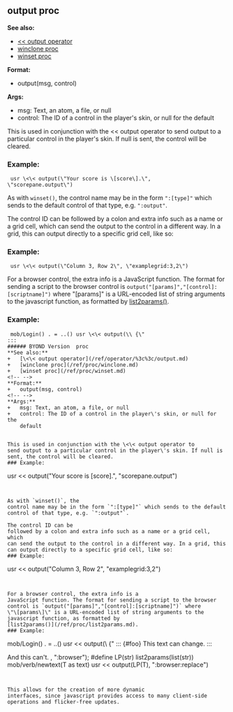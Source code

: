 ## output proc
**See also:**
+   [\<\< output operator](/ref/operator/%3c%3c/output.md) 
+   [winclone proc](/ref/proc/winclone.md) 
+   [winset proc](/ref/proc/winset.md) 
<!-- -->
**Format:**
+   output(msg, control)
<!-- -->
**Args:**
+   msg: Text, an atom, a file, or null
+   control: The ID of a control in the player\'s skin, or null for the
    default


This is used in conjunction with the \<\< output operator to
send output to a particular control in the player\'s skin. If null is
sent, the control will be cleared.
### Example:

```
 usr \<\< output(\"Your score is \[score\].\",
\"scorepane.output\") 
```
 

As with `winset()`, the
control name may be in the form `":[type]"` which sends to the default
control of that type, e.g. `":output"`. 

The control ID can be
followed by a colon and extra info such as a name or a grid cell, which
can send the output to the control in a different way. In a grid, this
can output directly to a specific grid cell, like so:
### Example:

```
 usr \<\< output(\"Column 3, Row 2\", \"examplegrid:3,2\")

```
 

For a browser control, the extra info is a
JavaScript function. The format for sending a script to the browser
control is `output("[params]","[control]:[scriptname]")` where
\"\[params\]\" is a URL-encoded list of string arguments to the
javascript function, as formatted by
[list2params()](/ref/proc/list2params.md).
### Example:

```
 mob/Login() . = ..() usr \<\< output(\\ {\"
::: 
###### BYOND Version  proc
**See also:**
+   [\<\< output operator](/ref/operator/%3c%3c/output.md) 
+   [winclone proc](/ref/proc/winclone.md) 
+   [winset proc](/ref/proc/winset.md) 
<!-- -->
**Format:**
+   output(msg, control)
<!-- -->
**Args:**
+   msg: Text, an atom, a file, or null
+   control: The ID of a control in the player\'s skin, or null for the
    default


This is used in conjunction with the \<\< output operator to
send output to a particular control in the player\'s skin. If null is
sent, the control will be cleared.
### Example:

```
 usr \<\< output(\"Your score is \[score\].\",
\"scorepane.output\") 
```
 

As with `winset()`, the
control name may be in the form `":[type]"` which sends to the default
control of that type, e.g. `":output"`. 

The control ID can be
followed by a colon and extra info such as a name or a grid cell, which
can send the output to the control in a different way. In a grid, this
can output directly to a specific grid cell, like so:
### Example:

```
 usr \<\< output(\"Column 3, Row 2\", \"examplegrid:3,2\")

```
 

For a browser control, the extra info is a
JavaScript function. The format for sending a script to the browser
control is `output("[params]","[control]:[scriptname]")` where
\"\[params\]\" is a URL-encoded list of string arguments to the
javascript function, as formatted by
[list2params()](/ref/proc/list2params.md).
### Example:

```
 mob/Login() . = ..() usr \<\< output(\\ {\"
::: {#foo}
This text can change.
:::


And this can\'t.
\, \":browser\"); #define LP(str) list2params(list(str))
mob/verb/newtext(T as text) usr \<\< output(LP(T), \":browser:replace\")

```
 

This allows for the creation of more dynamic
interfaces, since javascript provides access to many client-side
operations and flicker-free updates.